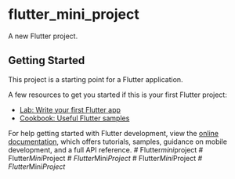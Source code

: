 # flutter_mini_project

A new Flutter project.

## Getting Started

This project is a starting point for a Flutter application.

A few resources to get you started if this is your first Flutter project:

- [Lab: Write your first Flutter app](https://docs.flutter.dev/get-started/codelab)
- [Cookbook: Useful Flutter samples](https://docs.flutter.dev/cookbook)

For help getting started with Flutter development, view the
[online documentation](https://docs.flutter.dev/), which offers tutorials,
samples, guidance on mobile development, and a full API reference.
#   F l u t t e r _ m i n i _ p r o j e c t  
 #   F l u t t e r _ M i n i _ P r o j e c t _  
 #   F l u t t e r _ M i n i _ P r o j e c t _  
 #   F l u t t e r _ M i n i _ P r o j e c t _  
 #   F l u t t e r _ M i n i _ P r o j e c t _  
 